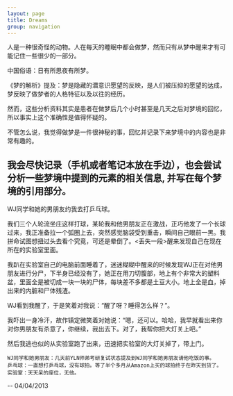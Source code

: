 ```yaml
---
layout: page
title: Dreams
group: navigation
---
```

人是一种很奇怪的动物。人在每天的睡眠中都会做梦，然而只有从梦中醒来才有可能记住一些很少的一部分。

中国俗语：日有所思夜有所梦。

《梦的解析》提及：梦是隐藏的潜意识愿望的反映，是人们被压抑的愿望的达成，梦反映了做梦者的人格特征以及以往的经历。

然而，这些分析资料其实是患者在做梦后几个小时甚至是几天之后对梦境的回忆，所以事实上这个准确性是值得怀疑的。

不管怎么说，我觉得做梦是一件很神秘的事，回忆并记录下来梦境中的内容也是非常有趣的。

我会尽快记录（手机或者笔记本放在手边），也会尝试分析一些梦境中提到的元素的相关信息, 并写在每个梦境的引用部分。
---

WJ同学和她的男朋友约我去打乒乓球。

我们三个人轮流坐庄这样打球，某轮我和他男朋友正在激战，正巧他发了一个长球过来，我正准备拉一个弧圈上去，突然感觉脑袋受到重击，瞬间自己眼前一黑。我拼命试图想扭过头去看个究竟，可还是晕倒了。<丢失一段>醒来发现自己在现在所在的实验室里面。

我趴在实验室自己的电脑前面睡着了，迷迷糊糊中醒来的时候发现WJ正在对他男朋友进行分尸，下半身已经没有了，她正在用刀切腹部，地上有个非常大的塑料盆，里面全是被切成一块一块的尸体，每块差不多都是土豆大小。地上全是血，掉出来的内脏和尸体残渣。

WJ看到我醒了，于是笑着对我说：“醒了呀？睡得怎么样？”。

我吓出一身冷汗，故作镇定微笑着对她说：“嗯，还可以。哈哈，我早就看出来你对你男朋友有杀意了，你继续，我出去下。对了，我帮你把大灯关上吧。”

然后我逃也似的从实验室跑了出来，迅速把实验室的大灯关掉了，带上门。

	WJ同学和她男朋友：几天前YLN师弟考研复试状态提及到WJ同学和她男朋友请他吃饭的事。
	乒乓球：一直想打乒乓球，没有球拍。等了半个多月从Amazon上买的球拍终于在昨天到货了。
	实验室：天天呆的座位，无他。

-- 04/04/2013